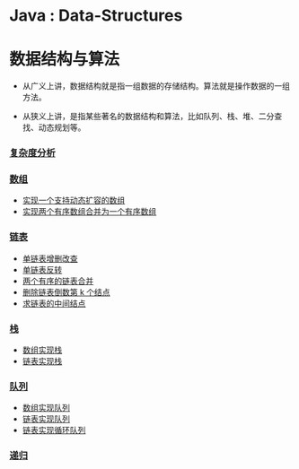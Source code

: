 #  Java : Data-Structures 
# 数据结构与算法

- 从广义上讲，数据结构就是指一组数据的存储结构。算法就是操作数据的一组方法。

- 从狭义上讲，是指某些著名的数据结构和算法，比如队列、栈、堆、二分查找、动态规划等。


### [复杂度分析](docs/1、复杂度分析/学习笔记.md)

### [数组](docs/2、数组/学习笔记.md)
- [实现一个支持动态扩容的数组](src/com/learn/array/GenericArray.java)
- [实现两个有序数组合并为一个有序数组](src/com/learn/array/GenericArray.java)

### [链表](docs/3、链表/链表学习笔记.md)
- [单链表增删改查](src/com/learn/linkedlist/MyLinkedList.java)
- [单链表反转](src/com/learn/linkedlist/GenericLinkedList.java)
- [两个有序的链表合并](src/com/learn/linkedlist/GenericLinkedList.java)
- [删除链表倒数第 k 个结点](src/com/learn/linkedlist/GenericLinkedList.java)
- [求链表的中间结点](src/com/learn/linkedlist/GenericLinkedList.java)

 ### [栈](docs/4、栈/学习笔记.md) 
 - [数组实现栈](src/com/learn/stack/ArrayStack.java)
 - [链表实现栈](src/com/learn/stack/LinkedListStack.java) 
 
 ### [队列](docs/5、队列/学习笔记.md)
 - [数组实现队列](src/com/learn/queue/ArrayQueue.java)
 - [链表实现队列](src/com/learn/queue/LinkedListQueue.java)
 - [链表实现循环队列](src/com/learn/queue/CircularQueue.java)
 
 ### [递归](docs/6、递归/学习笔记.md)

